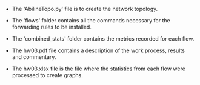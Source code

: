 - The 'AbilineTopo.py' file is to create the network topology.

- The 'flows' folder contains all the commands necessary for the forwarding rules to be installed.

- The 'combined_stats' folder contains the metrics recorded for each flow.

- The hw03.pdf file contains a description of the work process, results and commentary.

- The hw03.xlsx file is the file where the statistics from each flow were processed to create graphs.

